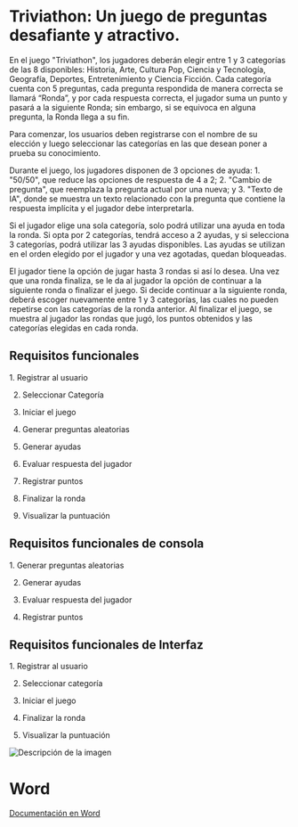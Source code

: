 <h1> Triviathon: Un juego de preguntas desafiante y atractivo.</h1>

<p>En el juego "Triviathon", los jugadores deberán elegir entre 1 y 3 categorías de las 8 disponibles: Historia, Arte, Cultura Pop, Ciencia y Tecnología, Geografía, Deportes, Entretenimiento y Ciencia Ficción. Cada categoría cuenta con 5 preguntas, cada pregunta respondida de manera correcta se llamará “Ronda”, y por cada respuesta correcta, el jugador suma un punto y pasará a la siguiente Ronda; sin embargo, si se equivoca en alguna pregunta, la Ronda llega a su fin.

Para comenzar, los usuarios deben registrarse con el nombre de su elección y luego seleccionar las categorías en las que desean poner a prueba su conocimiento.

Durante el juego, los jugadores disponen de 3 opciones de ayuda: 1. "50/50", que reduce las opciones de respuesta de 4 a 2; 2. "Cambio de pregunta", que reemplaza la pregunta actual por una nueva; y 3. "Texto de IA", donde se muestra un texto relacionado con la pregunta que contiene la respuesta implícita y el jugador debe interpretarla.

Si el jugador elige una sola categoría, solo podrá utilizar una ayuda en toda la ronda. Si opta por 2 categorías, tendrá acceso a 2 ayudas, y si selecciona 3 categorías, podrá utilizar las 3 ayudas disponibles. Las ayudas se utilizan en el orden elegido por el jugador y una vez agotadas, quedan bloqueadas.

El jugador tiene la opción de jugar hasta 3 rondas si así lo desea. Una vez que una ronda finaliza, se le da al jugador la opción de continuar a la siguiente ronda o finalizar el juego. Si decide continuar a la siguiente ronda, deberá escoger nuevamente entre 1 y 3 categorías, las cuales no pueden repetirse con las categorías de la ronda anterior. Al finalizar el juego, se muestra al jugador las rondas que jugó, los puntos obtenidos y las categorías elegidas en cada ronda.

</p>



<h2>Requisitos funcionales</h2>
1.	Registrar al usuario

2.	Seleccionar Categoría

3.	Iniciar el juego

4.	Generar preguntas aleatorias

5.	Generar ayudas

6.	Evaluar respuesta del jugador 

7.	Registrar puntos 

8.	Finalizar la ronda

9.	Visualizar la puntuación





<h2>Requisitos funcionales de consola</h2>
1.	Generar preguntas aleatorias

2.	Generar ayudas

3.	Evaluar respuesta del jugador

4.	Registrar puntos

<h2>Requisitos funcionales de Interfaz</h2>
1.	Registrar al usuario

2.	Seleccionar categoría

3.	Iniciar el juego

4.	Finalizar la ronda

5.	Visualizar la puntuación

<image src="assets/uml/uml.png" alt="Descripción de la imagen">

# Word

[Documentación en Word](assets/word/Proyecto%20POO.docx)

